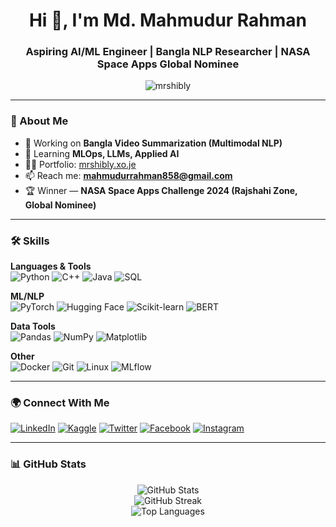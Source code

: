 <h1 align="center">Hi 👋, I'm Md. Mahmudur Rahman</h1>
<h3 align="center">Aspiring AI/ML Engineer | Bangla NLP Researcher | NASA Space Apps Global Nominee</h3>

<p align="center">
  <img src="https://komarev.com/ghpvc/?username=mrshibly&label=Profile%20views&color=0e75b6&style=plastic" alt="mrshibly" />
</p>

---

### 🚀 About Me
- 🔭 Working on **Bangla Video Summarization (Multimodal NLP)**
- 🌱 Learning **MLOps, LLMs, Applied AI**
- 👨‍💻 Portfolio: [mrshibly.xo.je](https://mrshibly.xo.je)  
- 📫 Reach me: **mahmudurrahman858@gmail.com**  
- 🏆 Winner — **NASA Space Apps Challenge 2024 (Rajshahi Zone, Global Nominee)**  

---

### 🛠️ Skills

**Languages & Tools**  
![Python](https://img.shields.io/badge/Python-3776AB?style=flat-square&logo=python&logoColor=white)
![C++](https://img.shields.io/badge/C++-00599C?style=flat-square&logo=c%2B%2B&logoColor=white)
![Java](https://img.shields.io/badge/Java-007396?style=flat-square&logo=java&logoColor=white)
![SQL](https://img.shields.io/badge/SQL-336791?style=flat-square&logo=postgresql&logoColor=white)

**ML/NLP**  
![PyTorch](https://img.shields.io/badge/PyTorch-EE4C2C?style=flat-square&logo=pytorch&logoColor=white)
![Hugging Face](https://img.shields.io/badge/Transformers-FFD21E?style=flat-square&logo=huggingface&logoColor=black)
![Scikit-learn](https://img.shields.io/badge/Scikit--learn-F7931E?style=flat-square&logo=scikit-learn&logoColor=white)
![BERT](https://img.shields.io/badge/BERT-NLP-blue?style=flat-square)

**Data Tools**  
![Pandas](https://img.shields.io/badge/Pandas-150458?style=flat-square&logo=pandas&logoColor=white)
![NumPy](https://img.shields.io/badge/NumPy-013243?style=flat-square&logo=numpy&logoColor=white)
![Matplotlib](https://img.shields.io/badge/Matplotlib-11557C?style=flat-square&logo=plotly&logoColor=white)

**Other**  
![Docker](https://img.shields.io/badge/Docker-2496ED?style=flat-square&logo=docker&logoColor=white)
![Git](https://img.shields.io/badge/Git-F05032?style=flat-square&logo=git&logoColor=white)
![Linux](https://img.shields.io/badge/Linux-FCC624?style=flat-square&logo=linux&logoColor=black)
![MLflow](https://img.shields.io/badge/MLflow-0194E2?style=flat-square&logo=mlflow&logoColor=white)

---

### 🌍 Connect With Me
[![LinkedIn](https://img.shields.io/badge/LinkedIn-0A66C2?style=flat-square&logo=linkedin&logoColor=white)](https://linkedin.com/in/mrshibly)
[![Kaggle](https://img.shields.io/badge/Kaggle-20BEFF?style=flat-square&logo=kaggle&logoColor=white)](https://kaggle.com/mrshibly)
[![Twitter](https://img.shields.io/badge/Twitter-1DA1F2?style=flat-square&logo=twitter&logoColor=white)](https://twitter.com/mrshibly)
[![Facebook](https://img.shields.io/badge/Facebook-1877F2?style=flat-square&logo=facebook&logoColor=white)](https://fb.com/mrshibly)
[![Instagram](https://img.shields.io/badge/Instagram-E4405F?style=flat-square&logo=instagram&logoColor=white)](https://instagram.com/its_shibly)

---

### 📊 GitHub Stats
<p align="center">
  <img src="https://github-readme-stats.vercel.app/api?username=mrshibly&show_icons=true&theme=dark" alt="GitHub Stats" />
  <br/>
  <img src="https://github-readme-streak-stats.herokuapp.com?user=mrshibly&theme=dark" alt="GitHub Streak" />
  <br/>
  <img src="https://github-readme-stats.vercel.app/api/top-langs/?username=mrshibly&layout=compact&theme=dark" alt="Top Languages" />
</p>
